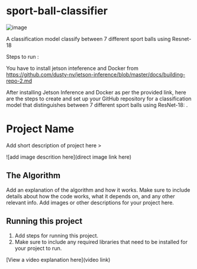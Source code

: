 # sport-ball-classifier
![image](https://github.com/amannx26/sport-balls-detection/assets/173274284/557c9f92-3d3d-413f-849e-7e75ba939943)

A classification model classify between 7 different sport balls using Resnet-18

Steps to run : 

You have to install jetson inteference and Docker from https://github.com/dusty-nv/jetson-inference/blob/master/docs/building-repo-2.md

After installing Jetson Inference and Docker as per the provided link, here are the steps to create and set up your GitHub repository for a classification model that distinguishes between 7 different sport balls using ResNet-18: 
.












# Project Name

 Add short description of project here > 

![add image descrition here](direct image link here)

## The Algorithm

Add an explanation of the algorithm and how it works. Make sure to include details about how the code works, what it depends on, and any other relevant info. Add images or other descriptions for your project here. 

## Running this project

1. Add steps for running this project.
2. Make sure to include any required libraries that need to be installed for your project to run.

[View a video explanation here](video link)
